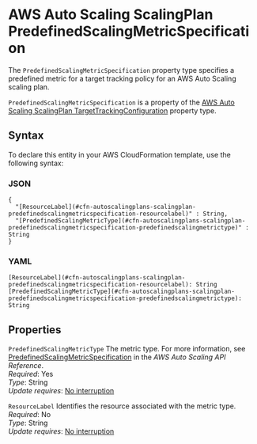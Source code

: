 # AWS Auto Scaling ScalingPlan PredefinedScalingMetricSpecification<a name="aws-properties-autoscalingplans-scalingplan-predefinedscalingmetricspecification"></a>

<a name="aws-properties-autoscalingplans-scalingplan-predefinedscalingmetricspecification-description"></a>The `PredefinedScalingMetricSpecification` property type specifies a predefined metric for a target tracking policy for an AWS Auto Scaling scaling plan\.

<a name="aws-properties-autoscalingplans-scalingplan-predefinedscalingmetricspecification-inheritance"></a> `PredefinedScalingMetricSpecification` is a property of the [AWS Auto Scaling ScalingPlan TargetTrackingConfiguration](aws-properties-autoscalingplans-scalingplan-targettrackingconfiguration.md) property type\.

## Syntax<a name="aws-properties-autoscalingplans-scalingplan-predefinedscalingmetricspecification-syntax"></a>

To declare this entity in your AWS CloudFormation template, use the following syntax:

### JSON<a name="aws-properties-autoscalingplans-scalingplan-predefinedscalingmetricspecification-syntax.json"></a>

```
{
  "[ResourceLabel](#cfn-autoscalingplans-scalingplan-predefinedscalingmetricspecification-resourcelabel)" : String,
  "[PredefinedScalingMetricType](#cfn-autoscalingplans-scalingplan-predefinedscalingmetricspecification-predefinedscalingmetrictype)" : String
}
```

### YAML<a name="aws-properties-autoscalingplans-scalingplan-predefinedscalingmetricspecification-syntax.yaml"></a>

```
[ResourceLabel](#cfn-autoscalingplans-scalingplan-predefinedscalingmetricspecification-resourcelabel): String
[PredefinedScalingMetricType](#cfn-autoscalingplans-scalingplan-predefinedscalingmetricspecification-predefinedscalingmetrictype): String
```

## Properties<a name="aws-properties-autoscalingplans-scalingplan-predefinedscalingmetricspecification-properties"></a>

`PredefinedScalingMetricType`  <a name="cfn-autoscalingplans-scalingplan-predefinedscalingmetricspecification-predefinedscalingmetrictype"></a>
The metric type\. For more information, see [PredefinedScalingMetricSpecification](https://docs.aws.amazon.com/autoscaling/plans/APIReference/API_.html) in the *AWS Auto Scaling API Reference*\.  
 *Required*: Yes  
 *Type*: String  
 *Update requires*: [No interruption](using-cfn-updating-stacks-update-behaviors.md#update-no-interrupt) 

`ResourceLabel`  <a name="cfn-autoscalingplans-scalingplan-predefinedscalingmetricspecification-resourcelabel"></a>
Identifies the resource associated with the metric type\.  
 *Required*: No  
 *Type*: String  
 *Update requires*: [No interruption](using-cfn-updating-stacks-update-behaviors.md#update-no-interrupt) 